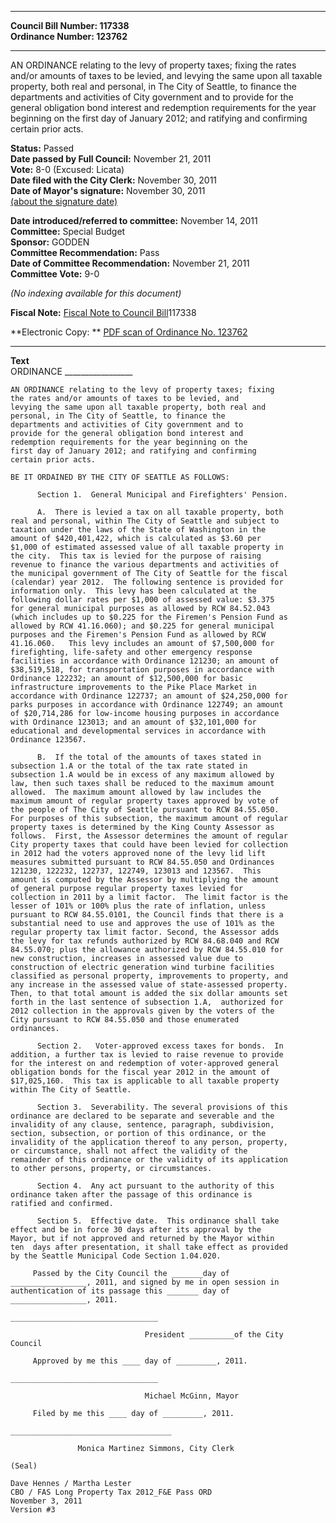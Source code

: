 * * * * *  
  
**Council Bill Number: [](#h0)[](#h2)117338**   
**Ordinance Number: 123762**  
  
* * * * *  
  
AN ORDINANCE relating to the levy of property taxes; fixing the rates and/or amounts of taxes to be levied, and levying the same upon all taxable property, both real and personal, in The City of Seattle, to finance the departments and activities of City government and to provide for the general obligation bond interest and redemption requirements for the year beginning on the first day of January 2012; and ratifying and confirming certain prior acts.  
  
**Status:** Passed   
**Date passed by Full Council:** November 21, 2011   
**Vote:** 8-0 (Excused: Licata)   
**Date filed with the City Clerk:** November 30, 2011   
**Date of Mayor's signature:** November 30, 2011   
[(about the signature date)](/~public/approvaldate.htm)   
  
  
**Date introduced/referred to committee:** November 14, 2011   
**Committee:** Special Budget   
**Sponsor:** GODDEN   
**Committee Recommendation:** Pass   
**Date of Committee Recommendation:** November 21, 2011   
**Committee Vote:** 9-0   
  
*(No indexing available for this document)*  
  
**Fiscal Note:** [Fiscal Note to Council Bill](http://clerk.seattle.gov/~public/fnote/117338.htm)[](#h1)[](#h3)117338  
  
**Electronic Copy: ** [PDF scan of Ordinance No. 123762](/~archives/Ordinances/Ord_123762.pdf)  
  
* * * * *  
  
**Text**  
    ORDINANCE _________________  
  
    AN ORDINANCE relating to the levy of property taxes; fixing  
    the rates and/or amounts of taxes to be levied, and  
    levying the same upon all taxable property, both real and  
    personal, in The City of Seattle, to finance the  
    departments and activities of City government and to  
    provide for the general obligation bond interest and  
    redemption requirements for the year beginning on the  
    first day of January 2012; and ratifying and confirming  
    certain prior acts.  
  
    BE IT ORDAINED BY THE CITY OF SEATTLE AS FOLLOWS:  
  
          Section 1.  General Municipal and Firefighters' Pension.  
  
          A.  There is levied a tax on all taxable property, both  
    real and personal, within The City of Seattle and subject to  
    taxation under the laws of the State of Washington in the  
    amount of $420,401,422, which is calculated as $3.60 per  
    $1,000 of estimated assessed value of all taxable property in  
    the city.  This tax is levied for the purpose of raising  
    revenue to finance the various departments and activities of  
    the municipal government of The City of Seattle for the fiscal  
    (calendar) year 2012.  The following sentence is provided for  
    information only.  This levy has been calculated at the  
    following dollar rates per $1,000 of assessed value: $3.375  
    for general municipal purposes as allowed by RCW 84.52.043  
    (which includes up to $0.225 for the Firemen's Pension Fund as  
    allowed by RCW 41.16.060); and $0.225 for general municipal  
    purposes and the Firemen's Pension Fund as allowed by RCW  
    41.16.060.   This levy includes an amount of $7,500,000 for  
    firefighting, life-safety and other emergency response  
    facilities in accordance with Ordinance 121230; an amount of  
    $38,519,518, for transportation purposes in accordance with  
    Ordinance 122232; an amount of $12,500,000 for basic  
    infrastructure improvements to the Pike Place Market in  
    accordance with Ordinance 122737; an amount of $24,250,000 for  
    parks purposes in accordance with Ordinance 122749; an amount  
    of $20,714,286 for low-income housing purposes in accordance  
    with Ordinance 123013; and an amount of $32,101,000 for  
    educational and developmental services in accordance with  
    Ordinance 123567.  
  
          B.  If the total of the amounts of taxes stated in  
    subsection 1.A or the total of the tax rate stated in  
    subsection 1.A would be in excess of any maximum allowed by  
    law, then such taxes shall be reduced to the maximum amount  
    allowed.  The maximum amount allowed by law includes the  
    maximum amount of regular property taxes approved by vote of  
    the people of The City of Seattle pursuant to RCW 84.55.050.  
    For purposes of this subsection, the maximum amount of regular  
    property taxes is determined by the King County Assessor as  
    follows.  First, the Assessor determines the amount of regular  
    City property taxes that could have been levied for collection  
    in 2012 had the voters approved none of the levy lid lift  
    measures submitted pursuant to RCW 84.55.050 and Ordinances  
    121230, 122232, 122737, 122749, 123013 and 123567.  This  
    amount is computed by the Assessor by multiplying the amount  
    of general purpose regular property taxes levied for  
    collection in 2011 by a limit factor.  The limit factor is the  
    lesser of 101% or 100% plus the rate of inflation, unless  
    pursuant to RCW 84.55.0101, the Council finds that there is a  
    substantial need to use and approves the use of 101% as the  
    regular property tax limit factor. Second, the Assessor adds  
    the levy for tax refunds authorized by RCW 84.68.040 and RCW  
    84.55.070; plus the allowance authorized by RCW 84.55.010 for  
    new construction, increases in assessed value due to  
    construction of electric generation wind turbine facilities  
    classified as personal property, improvements to property, and  
    any increase in the assessed value of state-assessed property.  
    Then, to that total amount is added the six dollar amounts set  
    forth in the last sentence of subsection 1.A,  authorized for  
    2012 collection in the approvals given by the voters of the  
    City pursuant to RCW 84.55.050 and those enumerated  
    ordinances.  
  
          Section 2.   Voter-approved excess taxes for bonds.  In  
    addition, a further tax is levied to raise revenue to provide  
    for the interest on and redemption of voter-approved general  
    obligation bonds for the fiscal year 2012 in the amount of  
    $17,025,160.  This tax is applicable to all taxable property  
    within The City of Seattle.  
  
          Section 3.  Severability. The several provisions of this  
    ordinance are declared to be separate and severable and the  
    invalidity of any clause, sentence, paragraph, subdivision,  
    section, subsection, or portion of this ordinance, or the  
    invalidity of the application thereof to any person, property,  
    or circumstance, shall not affect the validity of the  
    remainder of this ordinance or the validity of its application  
    to other persons, property, or circumstances.  
  
          Section 4.  Any act pursuant to the authority of this  
    ordinance taken after the passage of this ordinance is  
    ratified and confirmed.  
  
          Section 5.  Effective date.  This ordinance shall take  
    effect and be in force 30 days after its approval by the  
    Mayor, but if not approved and returned by the Mayor within  
    ten  days after presentation, it shall take effect as provided  
    by the Seattle Municipal Code Section 1.04.020.  
  
         Passed by the City Council the _______day of  
    _________________, 2011, and signed by me in open session in  
    authentication of its passage this _______ day of  
    _________________, 2011.  
  
    _________________________________  
  
                                  President __________of the City  
    Council  
  
         Approved by me this ____ day of _________, 2011.  
  
    _________________________________  
  
                                  Michael McGinn, Mayor  
  
         Filed by me this ____ day of _________, 2011.  
  
    ____________________________________  
  
                   Monica Martinez Simmons, City Clerk  
  
    (Seal)  
  
    Dave Hennes / Martha Lester  
    CBO / FAS Long Property Tax 2012_F&E Pass ORD  
    November 3, 2011  
    Version #3  
